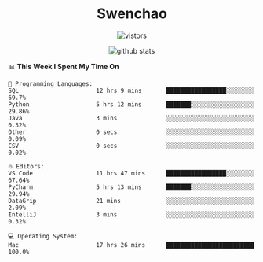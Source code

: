 <h1 align="center">Swenchao</h3>

<p align="center">
  <img src="https://visitor-badge.glitch.me/badge?page_id=Swenchao" alt="vistors" />
</p>

<p align="center">
  <img src="https://github-readme-stats.vercel.app/api?username=Swenchao&count_private=true&show_icons=true&theme=vue-dark&hide_title=true" alt="github stats" />
</p>

<!--START_SECTION:waka-->
📊 **This Week I Spent My Time On** 

```text
💬 Programming Languages: 
SQL                      12 hrs 9 mins       █████████████████░░░░░░░░   69.7% 
Python                   5 hrs 12 mins       ███████░░░░░░░░░░░░░░░░░░   29.86% 
Java                     3 mins              ░░░░░░░░░░░░░░░░░░░░░░░░░   0.32% 
Other                    0 secs              ░░░░░░░░░░░░░░░░░░░░░░░░░   0.09% 
CSV                      0 secs              ░░░░░░░░░░░░░░░░░░░░░░░░░   0.02%

🔥 Editors: 
VS Code                  11 hrs 47 mins      █████████████████░░░░░░░░   67.64% 
PyCharm                  5 hrs 13 mins       ███████░░░░░░░░░░░░░░░░░░   29.94% 
DataGrip                 21 mins             ░░░░░░░░░░░░░░░░░░░░░░░░░   2.09% 
IntelliJ                 3 mins              ░░░░░░░░░░░░░░░░░░░░░░░░░   0.32%

💻 Operating System: 
Mac                      17 hrs 26 mins      █████████████████████████   100.0%

```


<!--END_SECTION:waka-->

